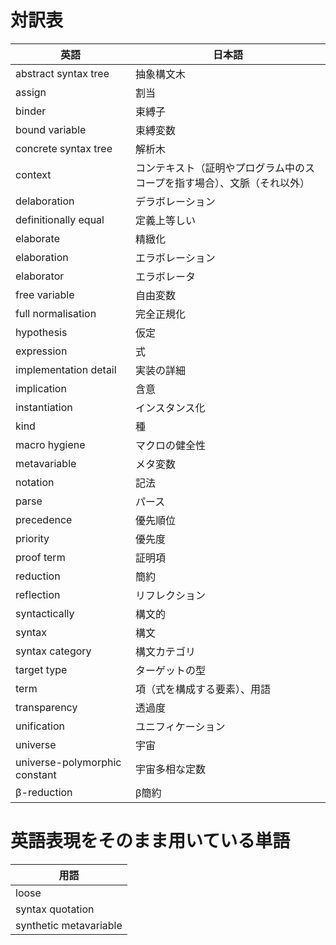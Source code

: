 # 対訳表

| 英語 | 日本語 |
| --- | --- |
| abstract syntax tree | 抽象構文木 |
| assign | 割当 |
| binder | 束縛子 |
| bound variable | 束縛変数 |
| concrete syntax tree | 解析木 |
| context | コンテキスト（証明やプログラム中のスコープを指す場合）、文脈（それ以外） |
| delaboration | デラボレーション |
| definitionally equal | 定義上等しい |
| elaborate | 精緻化 |
| elaboration | エラボレーション |
| elaborator | エラボレータ |
| free variable | 自由変数 |
| full normalisation | 完全正規化 |
| hypothesis | 仮定 |
| expression | 式 |
| implementation detail | 実装の詳細 |
| implication | 含意 |
| instantiation | インスタンス化 |
| kind | 種 |
| macro hygiene | マクロの健全性 |
| metavariable | メタ変数 |
| notation | 記法 |
| parse | パース |
| precedence | 優先順位 |
| priority | 優先度 |
| proof term | 証明項 |
| reduction | 簡約 |
| reflection | リフレクション |
| syntactically | 構文的 |
| syntax | 構文 |
| syntax category | 構文カテゴリ |
| target type | ターゲットの型 |
| term | 項（式を構成する要素）、用語 |
| transparency | 透過度 |
| unification | ユニフィケーション |
| universe | 宇宙 |
| universe-polymorphic constant | 宇宙多相な定数 |
| β-reduction | β簡約 |

# 英語表現をそのまま用いている単語

| 用語 |
| --- |
| loose |
| syntax quotation |
| synthetic metavariable |
